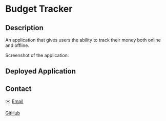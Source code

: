 # Budget Tracker

## Description

An application that gives users the ability to track their money both online and offline.

Screenshot of the application:

## Deployed Application



## Contact
✉️ [Email](mailto:kota418@gmail.com) 

[GitHub](https://github.com/CodySawa)<br />